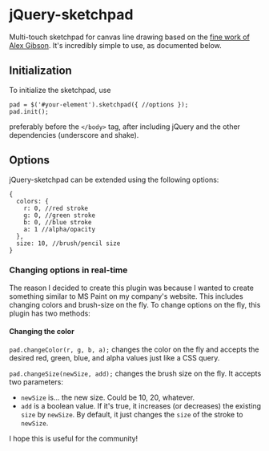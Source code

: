 jQuery-sketchpad
===

Multi-touch sketchpad for canvas line drawing based on the [fine work of Alex Gibson](https://github.com/alexgibson/sketchpad). It's incredibly simple to use, as documented below.

## Initialization
To initialize the sketchpad, use 
```
pad = $('#your-element').sketchpad({ //options });
pad.init();
```

preferably before the `</body>` tag, after including jQuery and the other dependencies (underscore and shake).

## Options
jQuery-sketchpad can be extended using the following options:

```
{
  colors: {
    r: 0, //red stroke
    g: 0, //green stroke
    b: 0, //blue stroke
    a: 1 //alpha/opacity
  },
  size: 10, //brush/pencil size
}
```

### Changing options in real-time
The reason I decided to create this plugin was because I wanted to create something similar to MS Paint on my company's website. This includes changing colors and brush-size on the fly. To change options on the fly, this plugin has two methods:

#### Changing the color

`pad.changeColor(r, g, b, a);` changes the color on the fly and accepts the desired red, green, blue, and alpha values just like a CSS query.

`pad.changeSize(newSize, add);` changes the brush size on the fly. It accepts two parameters:

* `newSize` is... the new size. Could be 10, 20, whatever.
* `add` is a boolean value. If it's true, it increases (or decreases) the existing `size` by `newSize`. By default, it just changes the `size` of the stroke to `newSize`.

I hope this is useful for the community!